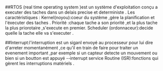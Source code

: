 ##RTOS (real time operating system )est un système d'exploitation conçu a executer des taches dans un delais precise et deterministe .
Les caractéristiques :
Kernel(noyou):coeur du système ,gère la planification  et l'éxecuter des taches .
Priorité :chaque tache a son priorité  ,et la plus tache la plus priorotaire ,s'execute en premier.
Scheduler (ordonnaceur):decide quelle la tache elle va s'executer .


##Interrupt:l'interruption est un siganl envoyé au processeur pour lui  dire d'arreter  momentanément ,ce qu'il en train de faire  pour traiter un evenement important ,par exemple 
si un capteur detecte un mouvement ou bien si un boutton est appuyé 
--interrupt service Routine (ISR):fonctions qui gèrent les interruptions matériels .
